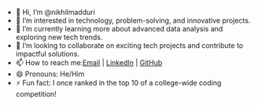 - 👋 Hi, I’m @nikhilmadduri
- 👀 I’m interested in technology, problem-solving, and innovative projects.
- 🌱 I’m currently learning more about advanced data analysis and exploring new tech trends.
- 💞️ I’m looking to collaborate on exciting tech projects and contribute to impactful solutions.
- 📫 How to reach me:[Email](mailto:nikhilmadduri66@gmail.com) | [LinkedIn](https://www.linkedin.com/in/nikhil-madduri-227549265/) | [GitHub](https://github.com/nikhilmadduri)
- 😄 Pronouns: He/Him
- ⚡ Fun fact:  I once ranked in the top 10 of a college-wide coding competition!

<!---
nikhilmadduri/nikhilmadduri is a ✨ special ✨ repository because its `README.md` (this file) appears on your GitHub profile.
You can click the Preview link to take a look at your changes.
--->

